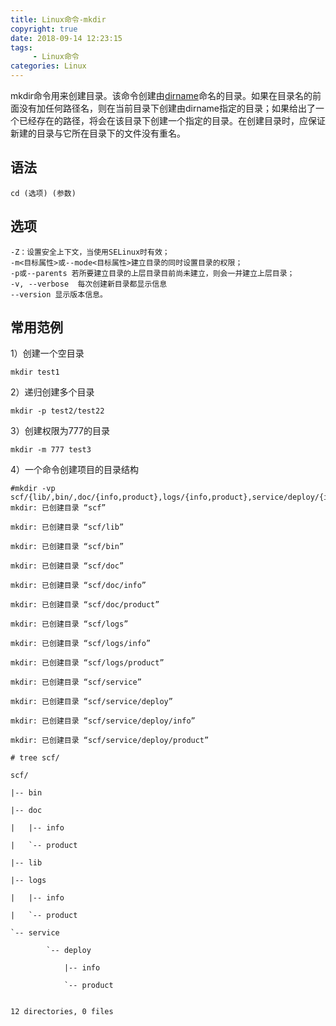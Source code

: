 ```yaml
---
title: Linux命令-mkdir
copyright: true
date: 2018-09-14 12:23:15
tags:
     - Linux命令
categories: Linux
---
```


mkdir命令用来创建目录。该命令创建由[dirname](http://man.linuxde.net/dirname)命名的目录。如果在目录名的前面没有加任何路径名，则在当前目录下创建由dirname指定的目录；如果给出了一个已经存在的路径，将会在该目录下创建一个指定的目录。在创建目录时，应保证新建的目录与它所在目录下的文件没有重名。

## 语法

`cd (选项) (参数)`

## 选项

```
-Z：设置安全上下文，当使用SELinux时有效；
-m<目标属性>或--mode<目标属性>建立目录的同时设置目录的权限；
-p或--parents 若所要建立目录的上层目录目前尚未建立，则会一并建立上层目录；
-v, --verbose  每次创建新目录都显示信息
--version 显示版本信息。
```

## 常用范例

1）创建一个空目录

```
mkdir test1
```

2）递归创建多个目录

```
mkdir -p test2/test22
```

3）创建权限为777的目录

```
mkdir -m 777 test3
```

4）一个命令创建项目的目录结构

```
#mkdir -vp scf/{lib/,bin/,doc/{info,product},logs/{info,product},service/deploy/{info,product}}
mkdir: 已创建目录 “scf”

mkdir: 已创建目录 “scf/lib”

mkdir: 已创建目录 “scf/bin”

mkdir: 已创建目录 “scf/doc”

mkdir: 已创建目录 “scf/doc/info”

mkdir: 已创建目录 “scf/doc/product”

mkdir: 已创建目录 “scf/logs”

mkdir: 已创建目录 “scf/logs/info”

mkdir: 已创建目录 “scf/logs/product”

mkdir: 已创建目录 “scf/service”

mkdir: 已创建目录 “scf/service/deploy”

mkdir: 已创建目录 “scf/service/deploy/info”

mkdir: 已创建目录 “scf/service/deploy/product”

# tree scf/

scf/

|-- bin

|-- doc

|   |-- info

|   `-- product

|-- lib

|-- logs

|   |-- info

|   `-- product

`-- service

   	 	`-- deploy

  	    	|-- info

        	`-- product


12 directories, 0 files
```

